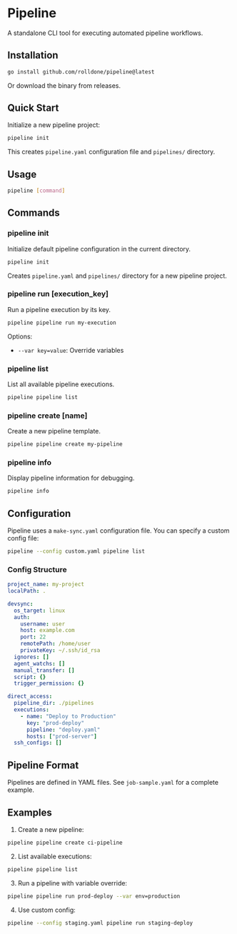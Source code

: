 # Pipeline

A standalone CLI tool for executing automated pipeline workflows.

## Installation

```bash
go install github.com/rolldone/pipeline@latest
```

Or download the binary from releases.

## Quick Start

Initialize a new pipeline project:

```bash
pipeline init
```

This creates `pipeline.yaml` configuration file and `pipelines/` directory.

## Usage

```bash
pipeline [command]
```

## Commands

### pipeline init

Initialize default pipeline configuration in the current directory.

```bash
pipeline init
```

Creates `pipeline.yaml` and `pipelines/` directory for a new pipeline project.

### pipeline run [execution_key]

Run a pipeline execution by its key.

```bash
pipeline pipeline run my-execution
```

Options:
- `--var key=value`: Override variables

### pipeline list

List all available pipeline executions.

```bash
pipeline pipeline list
```

### pipeline create [name]

Create a new pipeline template.

```bash
pipeline pipeline create my-pipeline
```

### pipeline info

Display pipeline information for debugging.

```bash
pipeline info
```

## Configuration

Pipeline uses a `make-sync.yaml` configuration file. You can specify a custom config file:

```bash
pipeline --config custom.yaml pipeline list
```

### Config Structure

```yaml
project_name: my-project
localPath: .

devsync:
  os_target: linux
  auth:
    username: user
    host: example.com
    port: 22
    remotePath: /home/user
    privateKey: ~/.ssh/id_rsa
  ignores: []
  agent_watchs: []
  manual_transfer: []
  script: {}
  trigger_permission: {}

direct_access:
  pipeline_dir: ./pipelines
  executions:
    - name: "Deploy to Production"
      key: "prod-deploy"
      pipeline: "deploy.yaml"
      hosts: ["prod-server"]
  ssh_configs: []
```

## Pipeline Format

Pipelines are defined in YAML files. See `job-sample.yaml` for a complete example.

## Examples

1. Create a new pipeline:
```bash
pipeline pipeline create ci-pipeline
```

2. List available executions:
```bash
pipeline pipeline list
```

3. Run a pipeline with variable override:
```bash
pipeline pipeline run prod-deploy --var env=production
```

4. Use custom config:
```bash
pipeline --config staging.yaml pipeline run staging-deploy
```